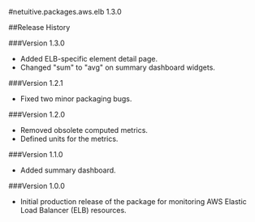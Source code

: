 #netuitive.packages.aws.elb 1.3.0

##Release History

###Version 1.3.0
* Added ELB-specific element detail page.
* Changed "sum" to "avg" on summary dashboard widgets.

###Version 1.2.1

* Fixed two minor packaging bugs.

###Version 1.2.0

* Removed obsolete computed metrics.
* Defined units for the metrics.

###Version 1.1.0

* Added summary dashboard.

###Version 1.0.0

* Initial production release of the package for monitoring AWS Elastic Load Balancer (ELB) resources.

